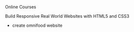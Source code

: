Online Courses

Build Responsive Real World Websites with HTML5 and CSS3
 - create omnifood website
